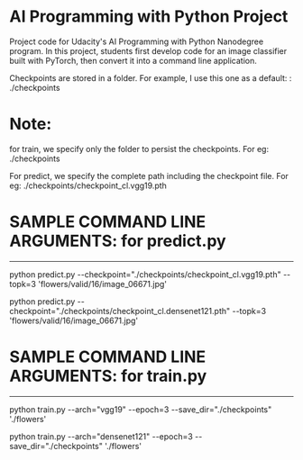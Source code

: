 # AI Programming with Python Project

Project code for Udacity's AI Programming with Python Nanodegree program. In this project, students first develop code for an image classifier built with PyTorch, then convert it into a command line application.

Checkpoints are stored in a folder. For example, I use this one as a default: : ./checkpoints

# Note: 

for train, we specify only the folder to persist the checkpoints. For eg: ./checkpoints

For predict, we specify the complete path including the checkpoint file. For eg: ./checkpoints/checkpoint_cl.vgg19.pth



# SAMPLE COMMAND LINE ARGUMENTS: for predict.py
_________________________________________________
python predict.py --checkpoint="./checkpoints/checkpoint_cl.vgg19.pth" --topk=3 'flowers/valid/16/image_06671.jpg'

python predict.py --checkpoint="./checkpoints/checkpoint_cl.densenet121.pth" --topk=3 'flowers/valid/16/image_06671.jpg'




# SAMPLE COMMAND LINE ARGUMENTS: for train.py
______________________________________________
python train.py --arch="vgg19" --epoch=3 --save_dir="./checkpoints" './flowers'

python train.py --arch="densenet121" --epoch=3 --save_dir="./checkpoints" './flowers'



